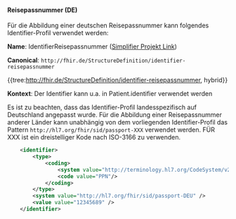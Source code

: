 #### Reisepassnummer (DE)

Für die Abbildung einer deutschen Reisepassnummer kann folgendes Identifier-Profil verwendet werden:

**Name**: IdentifierReisepassnummer ([Simplifier Projekt Link](https://simplifier.net/resolve?canonical=http://fhir.de/StructureDefinition/identifier-reisepassnummer&scope=de.basisprofil.r4@1.6.0))

**Canonical**: `http://fhir.de/StructureDefinition/identifier-reisepassnummer`

{{tree:http://fhir.de/StructureDefinition/identifier-reisepassnummer, hybrid}}

**Kontext**: Der Identifier kann u.a. in Patient.identifier verwendet werden

Es ist zu beachten, dass das Identifier-Profil landesspezifisch auf Deutschland angepasst wurde. Für die Abbildung einer Reisepassnummer anderer Länder kann unabhängig von dem vorliegenden Identifier-Profil das Pattern ```http://hl7.org/fhir/sid/passport-XXX``` verwendet werden. FÜR XXX ist ein dreistelliger Kode nach ISO-3166 zu verwenden.

```xml
    <identifier>
        <type>
            <coding>
                <system value="http://terminology.hl7.org/CodeSystem/v2-0203"/>
                <code value="PPN"/>
            </coding>
        </type>
        <system value="http://hl7.org/fhir/sid/passport-DEU" />
        <value value="12345689" />
    </identifier>
```